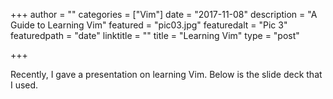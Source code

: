 +++
author = ""
categories = ["Vim"]
date = "2017-11-08"
description = "A Guide to Learning Vim"
featured = "pic03.jpg"
featuredalt = "Pic 3"
featuredpath = "date"
linktitle = ""
title = "Learning Vim"
type = "post"

+++


Recently, I gave a presentation on learning Vim.
Below is the slide deck that I used.

<script async class='speakerdeck-embed' data-id='321d89564a074a93812c5567ea44cc9d' data-ratio='1.33333333333333'
src='//speakerdeck.com/assets/embed.js'></script>
